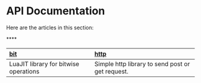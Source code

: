 # API Documentation

Here are the articles in this section:

\*\*\*\*

| [bit](https://capsizes.gitbook.io/greatsharp-lua/developers/api-documentation/bit) | [http](database.md) |
| :--- | :--- |
| LuaJIT library for bitwise operations | Simple http library to send post or get request. |



